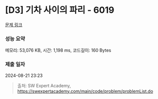 # [D3] 기차 사이의 파리 - 6019 

[문제 링크](https://swexpertacademy.com/main/code/problem/problemDetail.do?contestProbId=AWajaTmaZw4DFAWM) 

### 성능 요약

메모리: 53,076 KB, 시간: 1,198 ms, 코드길이: 160 Bytes

### 제출 일자

2024-08-21 23:23



> 출처: SW Expert Academy, https://swexpertacademy.com/main/code/problem/problemList.do